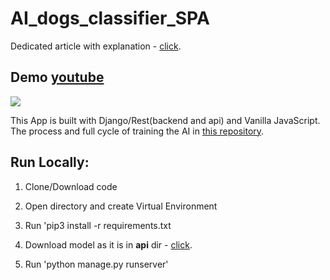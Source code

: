 # AI_dogs_classifier_SPA

Dedicated article with explanation - [click](http://ivankoev.ml/blog/article/3).

## Demo [youtube](https://youtu.be/yeMlz56_LpI) 

[![](http://img.youtube.com/vi/yeMlz56_LpI/0.jpg)](http://www.youtube.com/watch?v=yeMlz56_LpI "Dogs Breeds Classifier")


This App is built with Django/Rest(backend and api) and Vanilla JavaScript. The process and  full cycle of training the AI in [this repository](https://github.com/ivvlko/CNN-Transfer-Learning-Classification).


## Run Locally:

1. Clone/Download code

2. Open directory and create Virtual Environment

3. Run 'pip3 install -r requirements.txt

4. Download model as it is in **api** dir - [click](https://drive.google.com/drive/folders/1xKVbXtnc3bIwpL6Ijy-FmvDc5sKe2iaM?usp=sharing).

5. Run 'python manage.py runserver'



